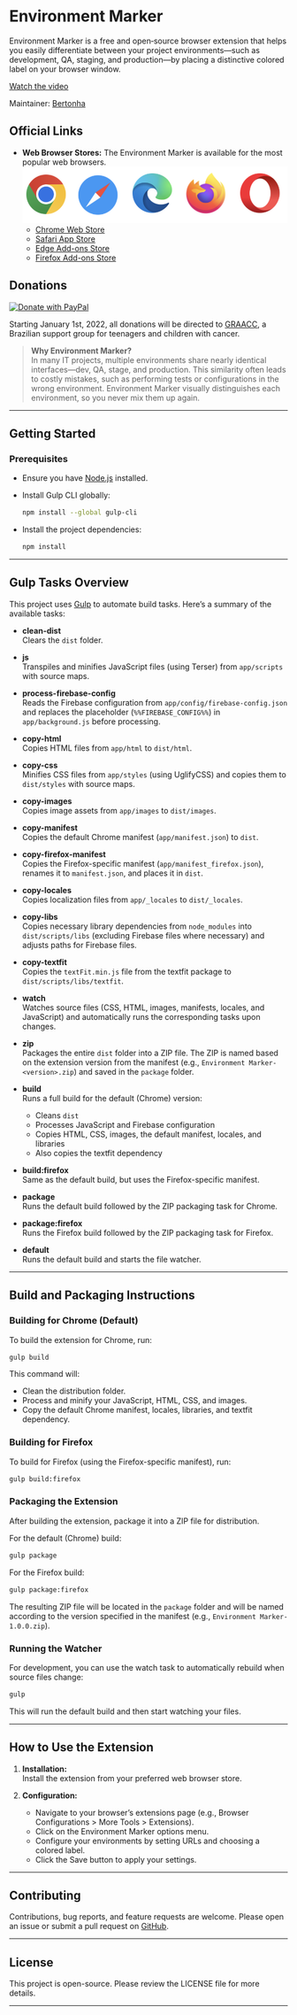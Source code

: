 # Environment Marker

Environment Marker is a free and open‐source browser extension that helps you easily differentiate between your project environments—such as development, QA, staging, and production—by placing a distinctive colored label on your browser window.

[Watch the video](https://vimeo.com/1058857684/353206bd55)

Maintainer: [Bertonha](https://github.com/geovanneb)

## Official Links

- **Web Browser Stores:**
The Environment Marker is available for the most popular web browsers.
![Browsers](browsers.png)
  - [Chrome Web Store](https://chrome.google.com/webstore/detail/environment-marker/ahjhdebcnlgmojdmjnhikhakkghcchkk)
  - [Safari App Store](https://apps.apple.com/jp/app/environment-marker-extension/id6742322010)
  - [Edge Add-ons Store](https://microsoftedge.microsoft.com/addons/detail/environment-marker/ncocphkcmlnbndlopcjclpogloanoija)
  - [Firefox Add-ons Store](https://addons.mozilla.org/firefox/addon/environment-marker-extension/)

## Donations

[![Donate with PayPal](https://www.paypalobjects.com/en_US/i/btn/btn_donateCC_LG.gif)](https://www.paypal.com/cgi-bin/webscr?cmd=_donations&business=SRFRGVMAUJB3N&currency_code=BRL&source=url)

Starting January 1st, 2022, all donations will be directed to [GRAACC](https://graacc.org.br), a Brazilian support group for teenagers and children with cancer.

> **Why Environment Marker?**  
> In many IT projects, multiple environments share nearly identical interfaces—dev, QA, stage, and production. This similarity often leads to costly mistakes, such as performing tests or configurations in the wrong environment. Environment Marker visually distinguishes each environment, so you never mix them up again.

---

## Getting Started

### Prerequisites

- Ensure you have [Node.js](https://nodejs.org/) installed.
- Install Gulp CLI globally:

  ```sh
  npm install --global gulp-cli
  ```

- Install the project dependencies:

  ```sh
  npm install
  ```

---

## Gulp Tasks Overview

This project uses [Gulp](https://gulpjs.com/) to automate build tasks. Here’s a summary of the available tasks:

- **clean-dist**  
  Clears the `dist` folder.

- **js**  
  Transpiles and minifies JavaScript files (using Terser) from `app/scripts` with source maps.

- **process-firebase-config**  
  Reads the Firebase configuration from `app/config/firebase-config.json` and replaces the placeholder (`%%FIREBASE_CONFIG%%`) in `app/background.js` before processing.

- **copy-html**  
  Copies HTML files from `app/html` to `dist/html`.

- **copy-css**  
  Minifies CSS files from `app/styles` (using UglifyCSS) and copies them to `dist/styles` with source maps.

- **copy-images**  
  Copies image assets from `app/images` to `dist/images`.

- **copy-manifest**  
  Copies the default Chrome manifest (`app/manifest.json`) to `dist`.

- **copy-firefox-manifest**  
  Copies the Firefox-specific manifest (`app/manifest_firefox.json`), renames it to `manifest.json`, and places it in `dist`.

- **copy-locales**  
  Copies localization files from `app/_locales` to `dist/_locales`.

- **copy-libs**  
  Copies necessary library dependencies from `node_modules` into `dist/scripts/libs` (excluding Firebase files where necessary) and adjusts paths for Firebase files.

- **copy-textfit**  
  Copies the `textFit.min.js` file from the textfit package to `dist/scripts/libs/textfit`.

- **watch**  
  Watches source files (CSS, HTML, images, manifests, locales, and JavaScript) and automatically runs the corresponding tasks upon changes.

- **zip**  
  Packages the entire `dist` folder into a ZIP file. The ZIP is named based on the extension version from the manifest (e.g., `Environment Marker-<version>.zip`) and saved in the `package` folder.

- **build**  
  Runs a full build for the default (Chrome) version:
  - Cleans `dist`
  - Processes JavaScript and Firebase configuration
  - Copies HTML, CSS, images, the default manifest, locales, and libraries
  - Also copies the textfit dependency

- **build:firefox**  
  Same as the default build, but uses the Firefox-specific manifest.

- **package**  
  Runs the default build followed by the ZIP packaging task for Chrome.

- **package:firefox**  
  Runs the Firefox build followed by the ZIP packaging task for Firefox.

- **default**  
  Runs the default build and starts the file watcher.

---

## Build and Packaging Instructions

### Building for Chrome (Default)

To build the extension for Chrome, run:

```bash
gulp build
```

This command will:
- Clean the distribution folder.
- Process and minify your JavaScript, HTML, CSS, and images.
- Copy the default Chrome manifest, locales, libraries, and textfit dependency.

### Building for Firefox

To build for Firefox (using the Firefox-specific manifest), run:

```bash
gulp build:firefox
```

### Packaging the Extension

After building the extension, package it into a ZIP file for distribution.

For the default (Chrome) build:

```bash
gulp package
```

For the Firefox build:

```bash
gulp package:firefox
```

The resulting ZIP file will be located in the `package` folder and will be named according to the version specified in the manifest (e.g., `Environment Marker-1.0.0.zip`).

### Running the Watcher

For development, you can use the watch task to automatically rebuild when source files change:

```bash
gulp
```

This will run the default build and then start watching your files.

---

## How to Use the Extension

1. **Installation:**  
   Install the extension from your preferred web browser store.

2. **Configuration:**  
   - Navigate to your browser’s extensions page (e.g., Browser Configurations > More Tools > Extensions).
   - Click on the Environment Marker options menu.
   - Configure your environments by setting URLs and choosing a colored label.
   - Click the Save button to apply your settings.

---

## Contributing

Contributions, bug reports, and feature requests are welcome. Please open an issue or submit a pull request on [GitHub](https://github.com/geovanneb/envmarker).

---

## License

This project is open-source. Please review the LICENSE file for more details.

---